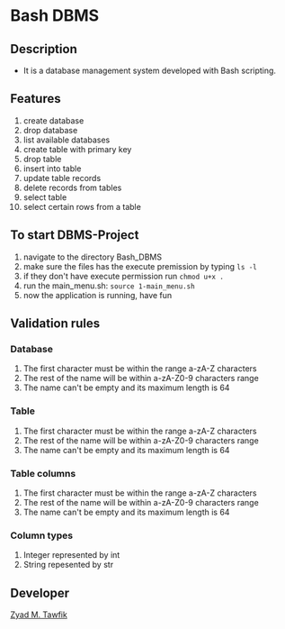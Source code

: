 # Bash DBMS

## Description

- It is a database management system developed with Bash scripting.

## Features

1. create database
2. drop database
3. list available databases
4. create table with primary key
5. drop table
6. insert into table
7. update table records
8. delete records from tables
9. select table
10. select certain rows from a table

## To start DBMS-Project

1. navigate to the directory Bash_DBMS
2. make sure the files has the execute premission by typing `ls -l`
3. if they don't have execute permission run `chmod u+x .`
4. run the main_menu.sh: `source 1-main_menu.sh`
5. now the application is running, have fun

## Validation rules

### Database

1. The first character must be within the range a-zA-Z characters
2. The rest of the name will be within a-zA-Z0-9 characters range
3. The name can't be empty and its maximum length is 64

### Table

1. The first character must be within the range a-zA-Z characters
2. The rest of the name will be within a-zA-Z0-9 characters range
3. The name can't be empty and its maximum length is 64

### Table columns

1. The first character must be within the range a-zA-Z characters
2. The rest of the name will be within a-zA-Z0-9 characters range
3. The name can't be empty and its maximum length is 64

### Column types

1. Integer represented by int
2. String repesented by str

## Developer

[Zyad M. Tawfik](https://www.linkedin.com/in/zyad-m-tawfik/)
